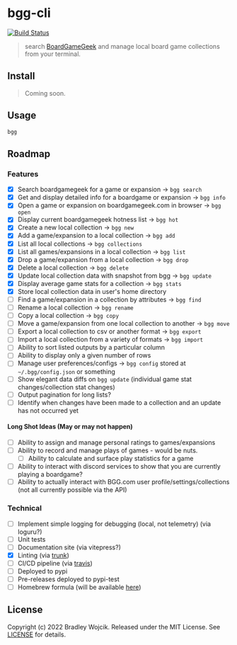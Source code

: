 # bgg-cli

[![Build Status](https://api.travis-ci.com/boldandbrad/bgg-cli.svg?branch=main)](https://travis-ci.com/github/boldandbrad/bgg-cli)

<!-- [![codecov](https://codecov.io/gh/boldandbrad/bgg-cli/branch/main/graph/badge.svg)](https://codecov.io/gh/boldandbrad/bgg-cli) -->
<!-- [![Docs](https://img.shields.io/website?down_message=down&label=docs&up_message=online&url=https%3A%2F%2Fboldandbrad.github.io%2Fbgg-cli%2F)](https://boldandbrad.github.io/bgg-cli/) -->
<!-- [![PyPI](https://img.shields.io/pypi/v/bgg-cli)](https://pypi.org/project/bgg-cli/) -->
<!-- ![PyPI - Downloads](https://img.shields.io/pypi/dm/bgg-cli) -->

> search [BoardGameGeek](https://boardgamegeek.com) and manage local board game collections from your terminal.

## Install

> Coming soon.

<!-- ```zsh
brew tap boldandbrad/homebrew-tap
brew install bgg-cli
```

or

```zsh
pipx install bgg-cli
```

or

```zsh
pip install bgg-cli
``` -->

<!-- > For more details, read the **bgg-cli** [install guide](https://boldandbrad.github.io/bgg-cli/#/install). -->

## Usage

```zsh
bgg
```

<!-- > For more usage details, read the **bgg-cli** [usage guide](https://boldandbrad.github.io/bgg-cli/#/usage). -->

## Roadmap

<!-- TODO: add link to changelog here -->

### Features

- [x] Search boardgamegeek for a game or expansion -> `bgg search`
- [x] Get and display detailed info for a boardgame or expansion -> `bgg info`
- [x] Open a game or expansion on boardgamegeek.com in browser -> `bgg open`
- [x] Display current boardgamegeek hotness list -> `bgg hot`
- [x] Create a new local collection -> `bgg new`
- [x] Add a game/expansion to a local collection -> `bgg add`
- [x] List all local collections -> `bgg collections`
- [x] List all games/expansions in a local collection -> `bgg list`
- [x] Drop a game/expansion from a local collection -> `bgg drop`
- [x] Delete a local collection -> `bgg delete`
- [x] Update local collection data with snapshot from bgg -> `bgg update`
- [x] Display average game stats for a collection -> `bgg stats`
- [x] Store local collection data in user's home directory
- [ ] Find a game/expansion in a collection by attributes -> `bgg find`
- [ ] Rename a local collection -> `bgg rename`
- [ ] Copy a local collection -> `bgg copy`
- [ ] Move a game/expansion from one local collection to another -> `bgg move`
- [ ] Export a local collection to csv or another format -> `bgg export`
- [ ] Import a local collection from a variety of formats -> `bgg import`
- [ ] Ability to sort listed outputs by a particular column
- [ ] Ability to display only a given number of rows
- [ ] Manage user preferences/configs -> `bgg config` stored at `~/.bgg/config.json` or something
- [ ] Show elegant data diffs on `bgg update` (individual game stat changes/collection stat changes)
- [ ] Output pagination for long lists?
- [ ] Identify when changes have been made to a collection and an update has not occurred yet

#### Long Shot Ideas (May or may not happen)

- [ ] Ability to assign and manage personal ratings to games/expansions
- [ ] Ability to record and manage plays of games - would be nuts.
  - [ ] Ability to calculate and surface play statistics for a game
- [ ] Ability to interact with discord services to show that you are currently playing a boardgame?
- [ ] Ability to actually interact with BGG.com user profile/settings/collections (not all currently possible via the API)

### Technical

- [ ] Implement simple logging for debugging (local, not telemetry) (via loguru?)
- [ ] Unit tests
- [ ] Documentation site (via vitepress?)
- [x] Linting (via [trunk](trunk.io))
- [ ] CI/CD pipeline (via [travis](travis-ci.com))
- [ ] Deployed to pypi
- [ ] Pre-releases deployed to pypi-test
- [ ] Homebrew formula (will be available [here](https://github.com/boldandbrad/homebrew-tap))

## License

Copyright (c) 2022 Bradley Wojcik. Released under the MIT License. See
[LICENSE](LICENSE) for details.
